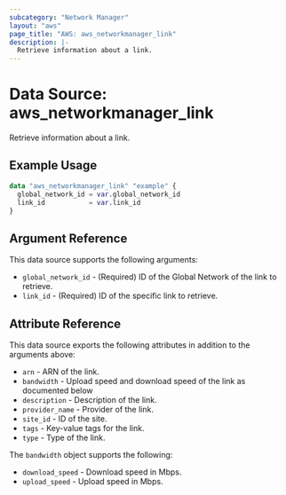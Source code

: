 ```yaml
---
subcategory: "Network Manager"
layout: "aws"
page_title: "AWS: aws_networkmanager_link"
description: |-
  Retrieve information about a link.
---
```


# Data Source:  aws_networkmanager_link

Retrieve information about a link.

## Example Usage

```terraform
data "aws_networkmanager_link" "example" {
  global_network_id = var.global_network_id
  link_id           = var.link_id
}
```

## Argument Reference

This data source supports the following arguments:

* `global_network_id` - (Required) ID of the Global Network of the link to retrieve.
* `link_id` - (Required) ID of the specific link to retrieve.

## Attribute Reference

This data source exports the following attributes in addition to the arguments above:

* `arn` - ARN of the link.
* `bandwidth` - Upload speed and download speed of the link as documented below
* `description` - Description of the link.
* `provider_name` - Provider of the link.
* `site_id` - ID of the site.
* `tags` - Key-value tags for the link.
* `type` - Type of the link.

The `bandwidth` object supports the following:

* `download_speed` - Download speed in Mbps.
* `upload_speed` - Upload speed in Mbps.
